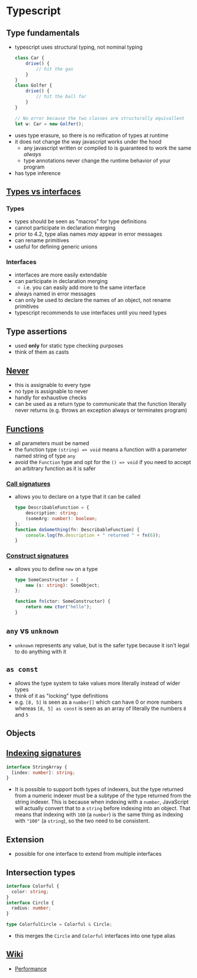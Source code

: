 # Typescript

## Type fundamentals
- typescript uses structural typing, not nominal typing
    ```ts
    class Car {
        drive() {
            // hit the gas
        }
    }
    class Golfer {
        drive() {
            // hit the ball far
        }
    }

    // No error because the two classes are structurally equivallent
    let w: Car = new Golfer();
    ```
- uses type erasure, so there is no reification of types at runtime
- it does not change the way javascript works under the hood
  - any javascript written or compiled to is guaranteed to work the same _always_
  - type annotations never change the runtime behavior of your program
- has type inference

## [Types vs interfaces](https://www.typescriptlang.org/docs/handbook/2/everyday-types.html#differences-between-type-aliases-and-interfaces)

### Types
- types should be seen as "macros" for type definitions
- cannot participate in declaration merging
- prior to 4.2, type alias names _may_ appear in error messages
- can rename primitives
- useful for defining generic unions

### Interfaces
- interfaces are more easily extendable
- can participate in declaration merging
  - i.e. you can easily add more to the same interface
- always named in error messages
- can only be used to declare the names of an object, not rename primitives
- typescript recommends to use interfaces until you need types

## Type assertions
- used **only** for static type checking purposes
- think of them as casts

## [Never](https://www.typescriptlang.org/docs/handbook/2/narrowing.html#the-never-type)
- this is assignable to every type
- no type is assignable to never
- handly for exhaustive checks
- can be used as a return type to communicate that the function literally never returns (e.g. throws an exception always or terminates program)

## [Functions](https://www.typescriptlang.org/docs/handbook/2/functions.html)
- all parameters must be named
- the function type `(string) => void` means a function with a parameter named string of type `any`
- avoid the `Function` type and opt for the `() => void` if you need to accept an arbitrary function as it is safer

### [Call signatures](https://www.typescriptlang.org/docs/handbook/2/functions.html#call-signatures)
- allows you to declare on a type that it can be called
    ```ts
    type DescribableFunction = {
        description: string;
        (someArg: number): boolean;
    };
    function doSomething(fn: DescribableFunction) {
        console.log(fn.description + " returned " + fn(6));
    }
    ```

### [Construct signatures](https://www.typescriptlang.org/docs/handbook/2/functions.html#construct-signatures)
- allows you to define `new` on a type
    ```ts
    type SomeConstructor = {
        new (s: string): SomeObject;
    };

    function fn(ctor: SomeConstructor) {
        return new ctor("hello");
    }
    ```

## `any` vs `unknown`
- `unknown` represents any value, but is the safer type because it isn't legal to do anything with it

## `as const`
- allows the type system to take values more literally instead of wider types
- think of it as "locking" type definitions
- e.g. `[8, 5]` is seen as a `number[]` which can have 0 or more numbers whereas `[8, 5] as const` is seen as an array of literally the numbers `8` and `5`

## Objects

## [Indexing signatures](https://www.typescriptlang.org/docs/handbook/2/objects.html#index-signatures)
```ts
interface StringArray {
  [index: number]: string;
}
```
- It is possible to support both types of indexers, but the type returned from a numeric indexer must be a subtype of the type returned from the string indexer. This is because when indexing with a `number`, JavaScript will actually convert that to a `string` before indexing into an object. That means that indexing with `100` (a `number`) is the same thing as indexing with `"100"` (a `string`), so the two need to be consistent.

## Extension
- possible for one interface to extend from multiple interfaces

## Intersection types
```ts
interface Colorful {
  color: string;
}
interface Circle {
  radius: number;
}

type ColorfulCircle = Colorful & Circle;
```
- this merges the `Circle` and `Colorful` interfaces into one type alias

## [Wiki](https://github.com/microsoft/TypeScript/wiki)
- [Performance](https://github.com/microsoft/TypeScript/wiki/Performance)